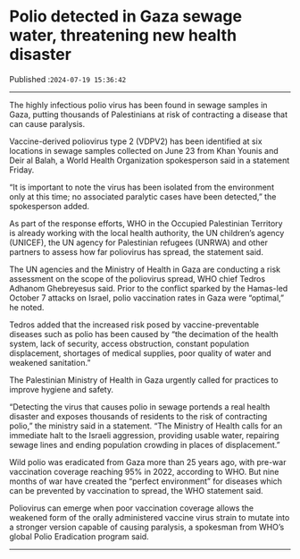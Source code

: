 # Polio detected in Gaza sewage water, threatening new health disaster

Published :`2024-07-19 15:36:42`

---

The highly infectious polio virus has been found in sewage samples in Gaza, putting thousands of Palestinians at risk of contracting a disease that can cause paralysis.

Vaccine-derived poliovirus type 2 (VDPV2) has been identified at six locations in sewage samples collected on June 23 from Khan Younis and Deir al Balah, a World Health Organization spokesperson said in a statement Friday.

“It is important to note the virus has been isolated from the environment only at this time; no associated paralytic cases have been detected,” the spokesperson added.

As part of the response efforts, WHO in the Occupied Palestinian Territory is already working with the local health authority, the UN children’s agency (UNICEF), the UN agency for Palestinian refugees (UNRWA) and other partners to assess how far poliovirus has spread, the statement said.

The UN agencies and the Ministry of Health in Gaza are conducting a risk assessment on the scope of the poliovirus spread, WHO chief Tedros Adhanom Ghebreyesus said. Prior to the conflict sparked by the Hamas-led October 7 attacks on Israel, polio vaccination rates in Gaza were “optimal,” he noted.

Tedros added that the increased risk posed by vaccine-preventable diseases such as polio has been caused by “the decimation of the health system, lack of security, access obstruction, constant population displacement, shortages of medical supplies, poor quality of water and weakened sanitation.”

The Palestinian Ministry of Health in Gaza urgently called for practices to improve hygiene and safety.

“Detecting the virus that causes polio in sewage portends a real health disaster and exposes thousands of residents to the risk of contracting polio,” the ministry said in a statement. “The Ministry of Health calls for an immediate halt to the Israeli aggression, providing usable water, repairing sewage lines and ending population crowding in places of displacement.”

Wild polio was eradicated from Gaza more than 25 years ago, with pre-war vaccination coverage reaching 95% in 2022, according to WHO. But nine months of war have created the “perfect environment” for diseases which can be prevented by vaccination to spread, the WHO statement said.

Poliovirus can emerge when poor vaccination coverage allows the weakened form of the orally administered vaccine virus strain to mutate into a stronger version capable of causing paralysis, a spokesman from WHO’s global Polio Eradication program said.

---


